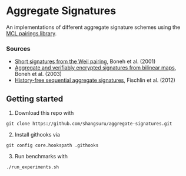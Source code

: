 # Aggregate Signatures

An implementations of different aggregate signature schemes using the [MCL pairings library](https://github.com/herumi/mcl).

### Sources

- [Short signatures from the Weil pairing](https://link.springer.com/content/pdf/10.1007/s00145-004-0314-9.pdf), Boneh et al. (2001)
- [Aggregate and verifiably encrypted signatures from bilinear maps](https://link.springer.com/content/pdf/10.1007/3-540-39200-9_26.pdf), Boneh et al. (2003)
- [History-free sequential aggregate signatures](https://eprint.iacr.org/2011/231.pdf), Fischlin et al. (2012)


## Getting started

1. Download this repo with

```
git clone https://github.com/shangsuru/aggregate-signatures.git
```

2. Install githooks via

```
git config core.hookspath .githooks
```

3. Run benchmarks with

```
./run_experiments.sh
```
